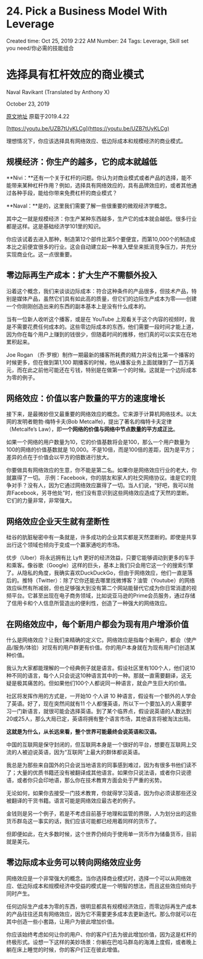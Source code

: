 # 24. Pick a Business Model With Leverage

Created time: Oct 25, 2019 2:22 AM
Number: 24
Tags: Leverage, Skill set you need/你必需的技能组合

# **选择具有杠杆效应的商业模式**

Naval Ravikant (Translated by Anthony X)

October 23, 2019

[原文地址](https://nav.al/business-models) 原载于2019.4.22

[https://youtu.be/UZB7tUyKLCg](https://youtu.be/UZB7tUyKLCg)

理想情况下，你应该选择具有网络效应、低边际成本和规模经济的商业模式。

## **规模经济：你生产的越多，它的成本就越低**

**Nivi：**还有一个关于杠杆的问题。你认为对商业模式或者产品的选择，能不能带来某种杠杆作用？例如，选择具有网络效应的，具有品牌效应的，或者其他通过各种手段，能给你带来免费杠杆的商业模式？

**Naval：**是的，这里我们需要了解一些很重要的微观经济学概念。

其中之一就是规模经济：你生产某种东西越多，生产它的成本就会越低。很多行业都是这样。这是基础经济学101里的知识。

你应该试着去进入那种，制造第12个部件比第5个要便宜，而第10,000个的制造成本比之前便宜很多的行业。这会自动建立起一种准入壁垒来抵消竞争压力，并充分实现商业化。这一点很重要。

## **零边际再生产成本：扩大生产不需额外投入**

沿着这个概念，我们来谈谈边际成本：符合这种条件的产品很多，但技术产品，特别是媒体产品，虽然它们具有如此高的质量，但它们的边际生产成本为零——创建一个你刚刚创造出来的东西的副本基本上是没有什么成本的。

当有一位新人收听这个播客，或是在 YouTube 上观看关于这个内容的视频时，我是不需要花费任何成本的。这些零边际成本的东西，他们需要一段时间才能上道，因为你在每个用户上赚到的钱很少，但随着时间的推移，他们真的可以实实在在地累积起来。

Joe Rogan （乔·罗根）制作一期最新的播客所耗费的精力并没有比第一个播客的时候更多，但在做到第1,100 期播客的时候，他从播客业务上面就赚到了一百万美元，而在此之前他可能还在亏钱，特别是在做第一个的时候。这就是一个边际成本为零的例子。

## **网络效应：价值以客户数量的平方的速度增长**

接下来，是最微妙但又最重要的网络效应的概念。它来源于计算机网络技术。以太网的发明者鲍勃·梅特卡夫(Bob Metcalfe)，提出了著名的梅特卡夫定律（Metcalfe’s Law），即**一个网络的价值与网络中节点数量的平方成正比**。

如果一个网络的用户数量为10，它的价值基数将会是100，那么一个用户数量为100的网络的价值基数就是 10,000。不是10倍，而是100倍的差距，因为是平方；差异的点在于价值会以平方的倍数进行放大。

你要做具有网络效应的生意，你不能是第二名。如果你是网络效应行业的老大，你就赢得了一切。 示例：Facebook，你的朋友和家人的社交网络协议。谁是它的竞争对手？没有人，因为它通过网络效应赢得了一切。当人们说，“好吧，我可以抛弃Facebook，另寻他处”时，他们没有意识到这些网络效应造成了天然的垄断。它们的力量非常，非常强大。

## **网络效应企业天生就有垄断性**

硅谷的肮脏秘密中有一条就是，许多成功的企业其实都是天然垄断的。即使是共享出行这个领域也倾向于变成一个赢家通吃的市场。

优步（Uber）将永远拥有比 Lyft 更好的经济效益，只要它能够调动到更多的车手和乘客。像谷歌（Google）这样的巨头，基本上我们只会用它这一个的搜索引擎了。从隐私的角度，我确实喜欢DuckDuckGo，但由于网络效应，他们一直是落后的。推特（Twitter）：除了它你还能去哪里找微博客？油管（Youtube）的网络效应纵然有所减弱，但也足够强大到没有第二个网站能替代它成为你日常消遣的视频平台。它甚至出现在电子商务领域，比如说亚马逊的Prime会员服务，通过存储了信用卡和个人信息所营造出的便利性，创造了一种强大的网络效应。

## **在网络效应中，每个新用户都会为现有用户增添价值**

什么是网络效应？让我们来精确的定义它。网络效应是指每个新用户，都会（使产品/服务/体验）对现有的用户群更有价值。你的用户本身就在为现有用户们创造某种价值。

我认为大家都能理解的一个经典例子就是语言。假设社区里有100个人，他们说10种不同的语言，每个人只会说这10种语言其中的一种。那就一直需要翻译，这无疑是极其痛苦的。但如果他们100个人都说同一种语言，就会产生巨大的价值。

社区将发挥作用的方式是，一开始10 个人讲 10 种语言，假设有一个额外的人学会了英语。好了，现在突然间就有11 个人都懂英语，所以下一个要加入的人需要学习一门新语言，就很可能会选择英语。到了某个临界点，假设说英语的人数达到20或25人，那么大局已定，英语将拥有整个语言市场，其他语言将被淘汰出局。

**这就是为什么，从长远来看，整个世界可能最终会说英语和汉语。**

中国的互联网是保守封闭的，但互联网本身是一个很好的平台，想要在互联网上交流的人被迫说英语，因为“互联网”上最大的群体都说英语。

我总是为那些来自国外的只会说当地语言的同事感到难过，因为有很多书他们读不了；大量的优质书籍还没有被翻译成其他语言。如果你只说法语，或者你只说德语，或者你只会印地语，那么你在技术教育方面会处于严重的劣势。

无论如何，如果你去接受一门技术教育，你就得学习英语，因为你必须读那些还没被翻译的干货书籍。语言可能是网络效应最古老的例子。

金钱则是另一个例子，若是不考虑目前基于地理和监管的界限，人为划分出的这些货币群岛这一事实的话，我们应该可能都已经用着同样的货币了。

但即便如此，在大多数时候，这个世界仍倾向于使用单一货币作为储备货币，目前就是美元。

## **零边际成本业务可以转向网络效应业务**

网络效应是一个非常强大的概念。当你选择商业模式时，选择一个可以从网络效应、低边际成本和规模经济中受益的模式是一个明智的想法，而且这些效应倾向于同时产生。

任何边际生产成本为零的东西，很明显都具有规模经济效应，而零边际再生产成本的产品往往还具有网络效应，因为它不需要更多成本去更新迭代。那么你就可以在其中创造一些小套路，让用户为彼此增加价值。

你应该始终考虑如何让你的用户、你的客户们去为彼此增加价值，因为这是杠杆的终极形式。设想一下这样的美妙场景：你躺在巴哈马群岛的海滩上度假，或者晚上躺在床上睡觉的时候，你的客户们正在彼此增值。